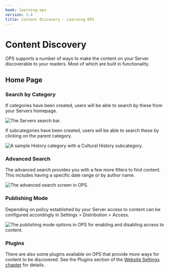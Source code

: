 ```yaml
---
book: learning-ops
version: 3.4
title: Content Discovery - Learning OPS
---
```

# Content Discovery

OPS supports a number of ways to make the content on your Server discoverable to your readers. Most of which are built in functionality.

## Home Page

### Search by Category

If categories have been created, users will be able to search by these from your Servers homepage.

![The Servers search bar.](./assets/learning-ops-content-discovery-search-category.png)

If subcategories have been created, users will be able to search these by clicking on the parent category.

![A sample History category with a Cultural History subcategory.](./assets/learning-ops-content-discovery-search-subcategory.png)

### Advanced Search

The advanced search provides you with a few more filters to find content. This includes having a specific date range or by author name.

![The advanced search screen in OPS.](./assets/learning-ops-content-discovery-advanced-search.png)

### Publishing Mode

Depending on policy established by your Server access to content can be configured accordingly in Settings > Distribution > Access.

![The publishing mode options in OPS for enabling and disabling access to content.](./assets/learning-ops-content-discovery-publishing-mode.png)

### Plugins

There are also some plugins available on OPS that provide more ways for content to be discovered. See the Plugins section of the [Website Settings chapter](./setup.md#plugins) for details.
